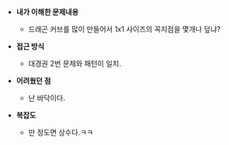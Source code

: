 - **내가 이해한 문제내용**
  - 드래곤 커브를 많이 만들어서 1x1 사이즈의 꼭지점을 몇개나 덮냐?

- **접근 방식**
  - 대경권 2번 문제와 패턴이 일치.

- **어려웠던 점**
  - 난 바닥이다.

- **복잡도**
  - 만 정도면 상수다.ㅋㅋ

